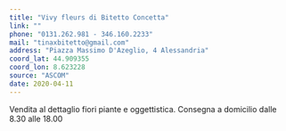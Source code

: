 ```yaml
---
title: "Vivy fleurs di Bitetto Concetta"
link: ""
phone: "0131.262.981 - 346.160.2233"
mail: "tinaxbitetto@gmail.com"
address: "Piazza Massimo D'Azeglio, 4 Alessandria"
coord_lat: 44.909355
coord_lon: 8.623228
source: "ASCOM"
date: 2020-04-11
---
```


Vendita al dettaglio fiori piante e oggettistica. Consegna a domicilio dalle 8.30 alle 18.00